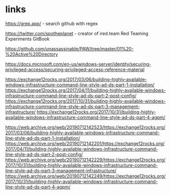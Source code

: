 # links

https://grep.app/ - search github with regex

https://twitter.com/spotheplanet - creator of ired.team Red Teaming Experiments GitBook

https://github.com/unassassinable/PAW/tree/master/01%20-%20Active%20Directory


https://docs.microsoft.com/en-us/windows-server/identity/securing-privileged-access/securing-privileged-access-reference-material

https://exchange12rocks.org/2017/03/06/building-highly-available-windows-infrastructure-command-line-style-ad-ds-part-1-installation/
https://exchange12rocks.org/2017/04/11/building-highly-available-windows-infrastructure-command-line-style-ad-ds-part-2-post-config/
https://exchange12rocks.org/2017/10/31/building-highly-available-windows-infrastructure-command-line-style-ad-ds-part-3-management-infrastructure/
https://exchange12rocks.org/2017/10/31/building-highly-available-windows-infrastructure-command-line-style-ad-ds-part-4-agpm/

https://web.archive.org/web/20190712142523/https://exchange12rocks.org/2017/03/06/building-highly-available-windows-infrastructure-command-line-style-ad-ds-part-1-installation/
https://web.archive.org/web/20190712142201/https://exchange12rocks.org/2017/04/11/building-highly-available-windows-infrastructure-command-line-style-ad-ds-part-2-post-config/
https://web.archive.org/web/20190712142229/https://exchange12rocks.org/2017/10/31/building-highly-available-windows-infrastructure-command-line-style-ad-ds-part-3-management-infrastructure/
https://web.archive.org/web/20190712142249/https://exchange12rocks.org/2017/10/31/building-highly-available-windows-infrastructure-command-line-style-ad-ds-part-4-agpm/
